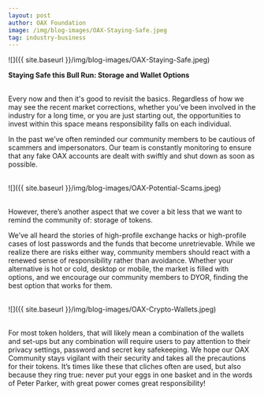 ```yaml
---
layout: post
author: OAX Foundation
image: /img/blog-images/OAX-Staying-Safe.jpeg
tag: industry-business
---
```


![]({{ site.baseurl }}/img/blog-images/OAX-Staying-Safe.jpeg)

<b>Staying Safe this Bull Run: Storage and Wallet Options</b>

<br>Every now and then it's good to revisit the basics. Regardless of how we may see the recent market corrections, whether you’ve been involved in the industry for a long time, or you are just starting out, the opportunities to invest within this space means responsibility falls on each individual. 

In the past we’ve often reminded our community members to be cautious of scammers and impersonators. Our team is constantly monitoring to ensure that any fake OAX accounts are dealt with swiftly and shut down as soon as possible. 

<br>![]({{ site.baseurl }}/img/blog-images/OAX-Potential-Scams.jpeg)

<br>However, there’s another aspect that we cover a bit less that we want to remind the community of: storage of tokens.

We’ve all heard the stories of high-profile exchange hacks or high-profile cases of lost passwords and the funds that become unretrievable.  While we realize there are risks either way, community members should react with a renewed sense of responsibility rather than avoidance. Whether your alternative is hot or cold, desktop or mobile, the market is filled with options, and we encourage our community members to DYOR, finding the best option that works for them.

<br>![]({{ site.baseurl }}/img/blog-images/OAX-Crypto-Wallets.jpeg)

<br>For most token holders, that will likely mean a combination of the wallets and set-ups but any combination will require users to pay attention to their privacy settings, password and secret key safekeeping. We hope our OAX Community stays vigilant with their security and takes all the precautions for their tokens. It’s times like these that cliches often are used, but also because they ring true: never put your eggs in one basket and in the words of Peter Parker, with great power comes great responsibility!